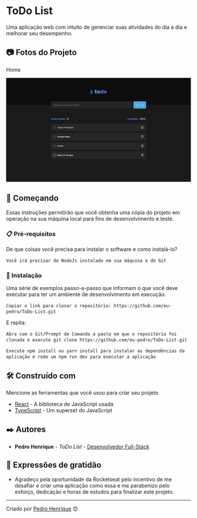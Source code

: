 # ToDo List

Uma aplicação web com intuito de gerenciar suas atividades do dia a dia e melhorar seu desempenho.

## 📷 Fotos do Projeto

Home

<img src="src/images/Home.png">

## 🚀 Começando

Essas instruções permitirão que você obtenha uma cópia do projeto em operação na sua máquina local para fins de desenvolvimento e teste.

### 📋 Pré-requisitos

De que coisas você precisa para instalar o software e como instalá-lo?

```
Você irá precisar do NodeJs instalado em sua máquina e do Git
```

### 🔧 Instalação

Uma série de exemplos passo-a-passo que informam o que você deve executar para ter um ambiente de desenvolvimento em execução.

```
Copiar o link para clonar o repositório: https://github.com/eu-pedro/ToDo-List.git
```

E repita:

```
Abra com o Git/Prompt de Comando a pasta em que o repositório foi clonada e execute git clone https://github.com/eu-pedro/ToDo-List.git
```

```
Execute npm install ou yarn install para instalar as dependências da aplicação e rode um npm run dev para executar a aplicação
```

## 🛠️ Construído com

Mencione as ferramentas que você usou para criar seu projeto

* [React](https://reactjs.org/docs/getting-started.html) - A biblioteca de JavaScript usada
* [TypeScript](https://www.typescriptlang.org/docs/home) - Um superset do JavaScript

## ✒️ Autores

* **Pedro Henrique** - *ToDo List* - [Desenvolvedor Full-Stack](https://www.linkedin.com/in/mepedrohrq/)

## 🎁 Expressões de gratidão

* Agradeço pela oportunidade da Rocketseat pelo incentivo de me desafiar e criar uma aplicação como essa e me parabenizo pelo esforço, dedicação e horas de estudos para finalizar este projeto.
---
Criado por [Pedro Henrique](https://github.com/eu-pedro) 😊